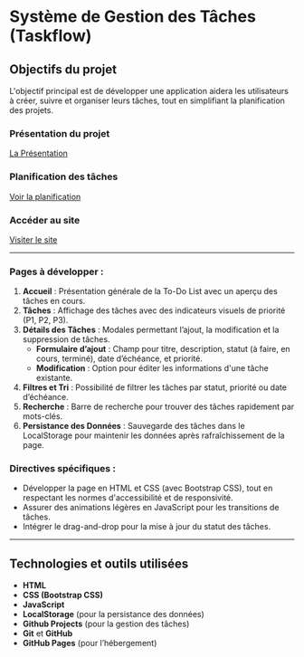 # Système de Gestion des Tâches (Taskflow)

## Objectifs du projet

L'objectif principal est de développer une application aidera les utilisateurs à créer, suivre et organiser leurs tâches, tout en simplifiant la planification des projets.

### Présentation du projet
[La Présentation](https://www.canva.com/design/DAGTFHsQ4_U/p2_4n30CBK0vqAS3ksK7iA/view?utm_content=DAGTFHsQ4_U&utm_campaign=designshare&utm_medium=link&utm_source=editor)

### Planification des tâches
[Voir la planification](https://github.com/users/ilyassan/projects/3/views/1)

### Accéder au site
[Visiter le site](https://ilyassan.github.io/Todo-List/)

---

### Pages à développer :

1. **Accueil** : Présentation générale de la To-Do List avec un aperçu des tâches en cours.
2. **Tâches** : Affichage des tâches avec des indicateurs visuels de priorité (P1, P2, P3).
3. **Détails des Tâches** : Modales permettant l’ajout, la modification et la suppression de tâches.
   - **Formulaire d’ajout** : Champ pour titre, description, statut (à faire, en cours, terminé), date d’échéance, et priorité.
   - **Modification** : Option pour éditer les informations d'une tâche existante.
4. **Filtres et Tri** : Possibilité de filtrer les tâches par statut, priorité ou date d’échéance.
5. **Recherche** : Barre de recherche pour trouver des tâches rapidement par mots-clés.
6. **Persistance des Données** : Sauvegarde des tâches dans le LocalStorage pour maintenir les données après rafraîchissement de la page.

### Directives spécifiques :

- Développer la page en HTML et CSS (avec Bootstrap CSS), tout en respectant les normes d'accessibilité et de responsivité.
- Assurer des animations légères en JavaScript pour les transitions de tâches.
- Intégrer le drag-and-drop pour la mise à jour du statut des tâches.

---

## Technologies et outils utilisées

- **HTML**
- **CSS (Bootstrap CSS)**
- **JavaScript**
- **LocalStorage** (pour la persistance des données)
- **Github Projects** (pour la gestion des tâches)
- **Git** et **GitHub**
- **GitHub Pages** (pour l’hébergement)
